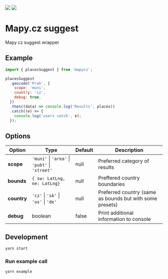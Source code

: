 ![](https://github.com/bartholomej/mapycz/workflows/Build%20&%20Run%20tests%20&%20Publish/badge.svg)
![](https://github.com/bartholomej/mapycz/workflows/Build%20&%20Run%20tests/badge.svg)

# Mapy.cz suggest

Mapy cz suggest wrapper

## Example

```javascript
import { placesSuggest } from 'mapycz';

placesSuggest
  .geocode('Prah', {
    scope: 'muni',
    country: 'cz',
    debug: true,
  })
  .then((data) => console.log('Results', places))
  .catch((e) => {
    console.log('users catch', e);
  });
```

## Options

<!-- scope?: GeocodingScope;
  bounds?: LatLngBounds;
  country?: GeocodingCountries;
  debug?: boolean; -->

| Option      | Type                                           | Default | Description                                              |
| ----------- | ---------------------------------------------- | ------- | -------------------------------------------------------- |
| **scope**   | `'muni'` \| `'area'` \| `'pubt'` \| `'street'` | null    | Preferred category of results                            |
| **bounds**  | `{ sw: LatLng, ne: LatLng}`                    | null    | Preffered country boundaries                             |
| **country** | `'cz'` \| `'sk'` \| `'us'` \| `'de'`           | null    | Preferred country (same as bounds but with some presets) |
| **debug**   | boolean                                        | false   | Print additional information to console                  |

## Development

```bash
yarn start
```

### Run example call

```bash
yarn example
```
